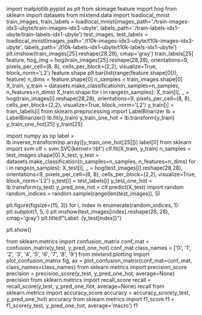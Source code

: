 import matplotlib.pyplot as plt
from skimage.feature import hog
from sklearn import datasets
from mlxtend.data import loadlocal_mnist
train_images, train_labels = loadlocal_mnist(images_path='./train-images-idx3-ubyte/train-images-idx3-ubyte',
                                             labels_path='./train-labels-idx1-ubyte/train-labels-idx1-ubyte')
test_images, test_labels = loadlocal_mnist(images_path='./t10k-images-idx3-ubyte/t10k-images-idx3-ubyte',
                                             labels_path='./t10k-labels-idx1-ubyte/t10k-labels-idx1-ubyte')
plt.imshow(train_images[25].reshape(28,28), cmap='gray')
train_labels[25]
feature, hog_img = hog(train_images[25].reshape(28,28), orientations=9, pixels_per_cell=(8, 8), cells_per_block=(2,2), visualize=True, block_norm='L2')
feature.shape
plt.bar(list(range(feature.shape[0])), feature)
n_dims = feature.shape[0]
n_samples = train_images.shape[0]
X_train, y_train = datasets.make_classification(n_samples=n_samples, n_features=n_dims)
X_train.shape
for i in range(n_samples):
    X_train[i], _ = hog(train_images[i].reshape(28,28), orientations=9, pixels_per_cell=(8, 8), cells_per_block=(2,2), visualize=True, block_norm='L2')
    y_train[i] = train_labels[i]
from sklearn.preprocessing import LabelBinarizer
lb = LabelBinarizer()
lb.fit(y_train)
y_train_one_hot = lb.transform(y_train)
y_train_one_hot[25]
y_train[25]

import numpy as np
label = lb.inverse_transform(np.array([y_train_one_hot[25]]))
label[0]
from sklearn import svm
clf = svm.SVC(kernel='rbf')
clf.fit(X_train, y_train)
n_samples = test_images.shape[0]
X_test, y_test = datasets.make_classification(n_samples=n_samples, n_features=n_dims)
for i in range(n_samples):
    X_test[i], _ = hog(test_images[i].reshape(28,28), orientations=9, pixels_per_cell=(8, 8), cells_per_block=(2,2), visualize=True, block_norm='L2')
    y_test[i] = test_labels[i]
y_test_one_hot = lb.transform(y_test)
y_pred_one_hot = clf.predict(X_test)
import random
random_indices = random.sample(range(len(test_images)), 5)

plt.figure(figsize=(15, 3))
for i, index in enumerate(random_indices, 1):
    plt.subplot(1, 5, i)
    plt.imshow(test_images[index].reshape(28, 28), cmap='gray')
    plt.title(f"Label: {y_test[index]}")

plt.show()

from sklearn.metrics import confusion_matrix
conf_mat = confusion_matrix(y_test, y_pred_one_hot)
conf_mat
class_names = ['0', '1', '2', '3', '4', '5', '6', '7', '8', '9']
from mlxtend.plotting import plot_confusion_matrix
fig, ax = plot_confusion_matrix(conf_mat=conf_mat, class_names=class_names)
from sklearn.metrics import precision_score
precision = precision_score(y_test, y_pred_one_hot, average=None)
precision
from sklearn.metrics import recall_score
recall = recall_score(y_test, y_pred_one_hot, average=None)
recall
from sklearn.metrics import accuracy_score
accuracy = accuracy_score(y_test, y_pred_one_hot)
accuracy
from sklearn.metrics import f1_score
f1 = f1_score(y_test, y_pred_one_hot, average='macro')
f1
